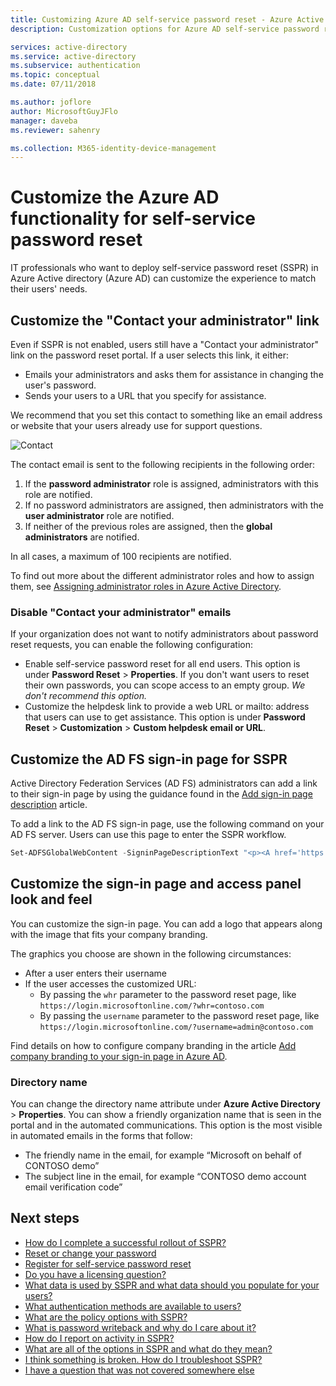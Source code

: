 ```yaml
---
title: Customizing Azure AD self-service password reset - Azure Active Directory
description: Customization options for Azure AD self-service password reset

services: active-directory
ms.service: active-directory
ms.subservice: authentication
ms.topic: conceptual
ms.date: 07/11/2018

ms.author: joflore
author: MicrosoftGuyJFlo
manager: daveba
ms.reviewer: sahenry

ms.collection: M365-identity-device-management
---
```

# Customize the Azure AD functionality for self-service password reset

IT professionals who want to deploy self-service password reset (SSPR) in Azure Active directory (Azure AD) can customize the experience to match their users' needs.

## Customize the "Contact your administrator" link

Even if SSPR is not enabled, users still have a "Contact your administrator" link on the password reset portal. If a user selects this link, it either:

   * Emails your administrators and asks them for assistance in changing the user's password.
   * Sends your users to a URL that you specify for assistance.

We recommend that you set this contact to something like an email address or website that your users already use for support questions.

![Contact][Contact]

The contact email is sent to the following recipients in the following order:

1. If the **password administrator** role is assigned, administrators with this role are notified.
2. If no password administrators are assigned, then administrators with the **user administrator** role are notified.
3. If neither of the previous roles are assigned, then the **global administrators** are notified.

In all cases, a maximum of 100 recipients are notified.

To find out more about the different administrator roles and how to assign them, see [Assigning administrator roles in Azure Active Directory](../users-groups-roles/directory-assign-admin-roles.md).

### Disable "Contact your administrator" emails

If your organization does not want to notify administrators about password reset requests, you can enable the following configuration:

* Enable self-service password reset for all end users. This option is under **Password Reset** > **Properties**. If you don't want users to reset their own passwords, you can scope access to an empty group. *We don't recommend this option.*
* Customize the helpdesk link to provide a web URL or mailto: address that users can use to get assistance. This option is under **Password Reset** > **Customization** > **Custom helpdesk email or URL**.

## Customize the AD FS sign-in page for SSPR

Active Directory Federation Services (AD FS) administrators can add a link to their sign-in page by using the guidance found in the [Add sign-in page description](https://docs.microsoft.com/windows-server/identity/ad-fs/operations/add-sign-in-page-description) article.

To add a link to the AD FS sign-in page, use the following command on your AD FS server. Users can use this page to enter the SSPR workflow.

``` powershell
Set-ADFSGlobalWebContent -SigninPageDescriptionText "<p><A href='https://passwordreset.microsoftonline.com' target='_blank'>Can’t access your account?</A></p>"
```

## Customize the sign-in page and access panel look and feel

You can customize the sign-in page. You can add a logo that appears along with the image that fits your company branding.

The graphics you choose are shown in the following circumstances:

* After a user enters their username
* If the user accesses the customized URL:
    * By passing the `whr` parameter to the password reset page, like `https://login.microsoftonline.com/?whr=contoso.com`
    * By passing the `username` parameter to the password reset page, like `https://login.microsoftonline.com/?username=admin@contoso.com`

Find details on how to configure company branding in the article [Add company branding to your sign-in page in Azure AD](../fundamentals/customize-branding.md).

### Directory name

You can change the directory name attribute under **Azure Active Directory** > **Properties**. You can show a friendly organization name that is seen in the portal and in the automated communications. This option is the most visible in automated emails in the forms that follow:

* The friendly name in the email, for example “Microsoft on behalf of CONTOSO demo”
* The subject line in the email, for example “CONTOSO demo account email verification code”

## Next steps

* [How do I complete a successful rollout of SSPR?](howto-sspr-deployment.md)
* [Reset or change your password](../user-help/active-directory-passwords-update-your-own-password.md)
* [Register for self-service password reset](../user-help/active-directory-passwords-reset-register.md)
* [Do you have a licensing question?](concept-sspr-licensing.md)
* [What data is used by SSPR and what data should you populate for your users?](howto-sspr-authenticationdata.md)
* [What authentication methods are available to users?](concept-sspr-howitworks.md#authentication-methods)
* [What are the policy options with SSPR?](concept-sspr-policy.md)
* [What is password writeback and why do I care about it?](howto-sspr-writeback.md)
* [How do I report on activity in SSPR?](howto-sspr-reporting.md)
* [What are all of the options in SSPR and what do they mean?](concept-sspr-howitworks.md)
* [I think something is broken. How do I troubleshoot SSPR?](active-directory-passwords-troubleshoot.md)
* [I have a question that was not covered somewhere else](active-directory-passwords-faq.md)

[Contact]: ./media/concept-sspr-customization/sspr-contact-admin.png "Contact your administrator for help resetting your password email example"
